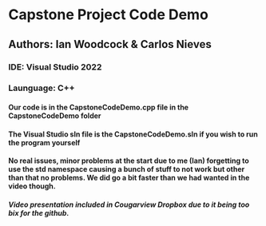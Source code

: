 # Capstone Project Code Demo
## Authors: Ian Woodcock & Carlos Nieves
### IDE: Visual Studio 2022
### Launguage: C++
#### Our code is in the CapstoneCodeDemo.cpp file in the CapstoneCodeDemo folder
#### The Visual Studio sln file is the CapstoneCodeDemo.sln if you wish to run the program yourself
#### No real issues, minor problems at the start due to me (Ian) forgetting to use the std namespace causing a bunch of stuff to not work but other than that no problems. We did go a bit faster than we had wanted in the video though.
##### Video presentation included in Cougarview Dropbox due to it being too bix for the github.
